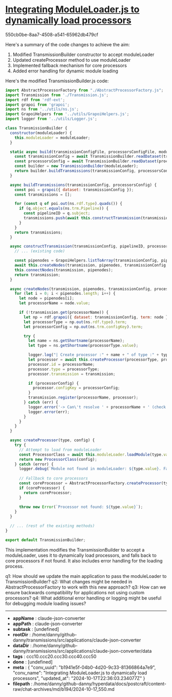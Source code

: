 # [Integrating ModuleLoader.js to dynamically load processors](https://claude.ai/chat/b1941e5f-04b0-4d20-9c33-81366864a7e9)

550cb0be-8aa7-4508-a541-65962db479cf

 Here's a summary of the code changes to achieve the aim:

1. Modified TransmissionBuilder constructor to accept moduleLoader
2. Updated createProcessor method to use moduleLoader
3. Implemented fallback mechanism for core processors
4. Added error handling for dynamic module loading

Here's the modified TransmissionBuilder.js code:

```javascript
import AbstractProcessorFactory from "./AbstractProcessorFactory.js";
import Transmission from './Transmission.js';
import rdf from 'rdf-ext';
import grapoi from 'grapoi';
import ns from '../utils/ns.js';
import GrapoiHelpers from '../utils/GrapoiHelpers.js';
import logger from '../utils/Logger.js';

class TransmissionBuilder {
  constructor(moduleLoader) {
    this.moduleLoader = moduleLoader;
  }

  static async build(transmissionConfigFile, processorsConfigFile, moduleLoader) {
    const transmissionConfig = await TransmissionBuilder.readDataset(transmissionConfigFile);
    const processorsConfig = await TransmissionBuilder.readDataset(processorsConfigFile);
    const builder = new TransmissionBuilder(moduleLoader);
    return builder.buildTransmissions(transmissionConfig, processorsConfig);
  }

  async buildTransmissions(transmissionConfig, processorsConfig) {
    const poi = grapoi({ dataset: transmissionConfig });
    const transmissions = [];

    for (const q of poi.out(ns.rdf.type).quads()) {
      if (q.object.equals(ns.trm.Pipeline)) {
        const pipelineID = q.subject;
        transmissions.push(await this.constructTransmission(transmissionConfig, pipelineID, processorsConfig));
      }
    }
    return transmissions;
  }

  async constructTransmission(transmissionConfig, pipelineID, processorsConfig) {
    // ... (existing code)

    const pipenodes = GrapoiHelpers.listToArray(transmissionConfig, pipelineID, ns.trm.pipe);
    await this.createNodes(transmission, pipenodes, transmissionConfig, processorsConfig);
    this.connectNodes(transmission, pipenodes);
    return transmission;
  }

  async createNodes(transmission, pipenodes, transmissionConfig, processorsConfig) {
    for (let i = 0; i < pipenodes.length; i++) {
      let node = pipenodes[i];
      let processorName = node.value;

      if (!transmission.get(processorName)) {
        let np = rdf.grapoi({ dataset: transmissionConfig, term: node });
        let processorType = np.out(ns.rdf.type).term;
        let processorConfig = np.out(ns.trm.configKey).term;

        try {
          let name = ns.getShortname(processorName);
          let type = ns.getShortname(processorType.value);

          logger.log("| Create processor :" + name + " of type :" + type);
          let processor = await this.createProcessor(processorType, processorsConfig);
          processor.id = processorName;
          processor.type = processorType;
          processor.transmission = transmission;

          if (processorConfig) {
            processor.configKey = processorConfig;
          }
          transmission.register(processorName, processor);
        } catch (err) {
          logger.error('-> Can\'t resolve ' + processorName + ' (check transmission.ttl for typos!)\n');
          logger.error(err);
        }
      }
    }
  }

  async createProcessor(type, config) {
    try {
      // Attempt to load from moduleLoader
      const ProcessorClass = await this.moduleLoader.loadModule(type.value);
      return new ProcessorClass(config);
    } catch (error) {
      logger.debug(`Module not found in moduleLoader: ${type.value}. Falling back to core processors.`);
      
      // Fallback to core processors
      const coreProcessor = AbstractProcessorFactory.createProcessor(type, config);
      if (coreProcessor) {
        return coreProcessor;
      }
      
      throw new Error(`Processor not found: ${type.value}`);
    }
  }

  // ... (rest of the existing methods)
}

export default TransmissionBuilder;
```

This implementation modifies the TransmissionBuilder to accept a moduleLoader, uses it to dynamically load processors, and falls back to core processors if not found. It also includes error handling for the loading process.

q1: How should we update the main application to pass the moduleLoader to TransmissionBuilder?
q2: What changes might be needed in AbstractProcessorFactory to work with this new approach?
q3: How can we ensure backwards compatibility for applications not using custom processors?
q4: What additional error handling or logging might be useful for debugging module loading issues?

---

* **appName** : claude-json-converter
* **appPath** : claude-json-converter
* **subtask** : [undefined]
* **rootDir** : /home/danny/github-danny/transmissions/src/applications/claude-json-converter
* **dataDir** : /home/danny/github-danny/transmissions/src/applications/claude-json-converter/data
* **tags** : ccc10.ccc20.ccc30.ccc40.ccc50
* **done** : [undefined]
* **meta** : {
  "conv_uuid": "b1941e5f-04b0-4d20-9c33-81366864a7e9",
  "conv_name": "Integrating ModuleLoader.js to dynamically load processors",
  "updated_at": "2024-10-17T22:36:03.234077Z"
}
* **filepath** : /home/danny/github-danny/hyperdata/docs/postcraft/content-raw/chat-archives/md/b194/2024-10-17_550.md